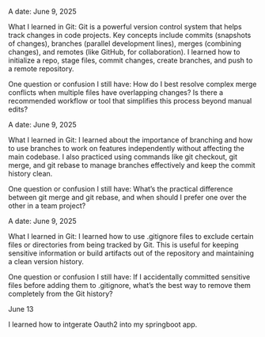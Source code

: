 A date:
June 9, 2025

What I learned in Git:
Git is a powerful version control system that helps track changes in code projects. Key concepts include commits (snapshots of changes), branches (parallel development lines), merges (combining changes), and remotes (like GitHub, for collaboration). I learned how to initialize a repo, stage files, commit changes, create branches, and push to a remote repository.

One question or confusion I still have:
How do I best resolve complex merge conflicts when multiple files have overlapping changes? Is there a recommended workflow or tool that simplifies this process beyond manual edits?

A date:
June 9, 2025

What I learned in Git:
I learned about the importance of branching and how to use branches to work on features independently without affecting the main codebase. I also practiced using commands like git checkout, git merge, and git rebase to manage branches effectively and keep the commit history clean.

One question or confusion I still have:
What’s the practical difference between git merge and git rebase, and when should I prefer one over the other in a team project?

A date:
June 9, 2025

What I learned in Git:
I learned how to use .gitignore files to exclude certain files or directories from being tracked by Git. This is useful for keeping sensitive information or build artifacts out of the repository and maintaining a clean version history.

One question or confusion I still have:
If I accidentally committed sensitive files before adding them to .gitignore, what’s the best way to remove them completely from the Git history?


June 13

I learned how to intgerate Oauth2 into my springboot app.
